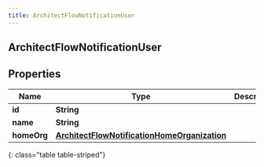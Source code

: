 ```yaml
---
title: ArchitectFlowNotificationUser
---
```

## ArchitectFlowNotificationUser


## Properties

| Name | Type | Description | Notes |
| ------------ | ------------- | ------------- | ------------- |
| **id** | **String** |  |  [optional] |
| **name** | **String** |  |  [optional] |
| **homeOrg** | [**ArchitectFlowNotificationHomeOrganization**](ArchitectFlowNotificationHomeOrganization.html) |  |  [optional] |
{: class="table table-striped"}




